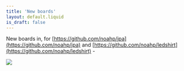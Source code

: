 ```yaml
---
title: 'New boards'
layout: default.liquid
is_draft: false
---
```


New boards in, for [https://github.com/noahp/jpa](https://github.com/noahp/jpa) and [https://github.com/noahp/ledshirt](https://github.com/noahp/ledshirt) -


[![](http://4.bp.blogspot.com/-cewhaUtAClY/VmRGNzAK_bI/AAAAAAAAEp0/NLVHnEPHN1M/s320/2015-12-06%2B09.25.34.jpg)](http://4.bp.blogspot.com/-cewhaUtAClY/VmRGNzAK_bI/AAAAAAAAEp0/NLVHnEPHN1M/s1600/2015-12-06%2B09.25.34.jpg)